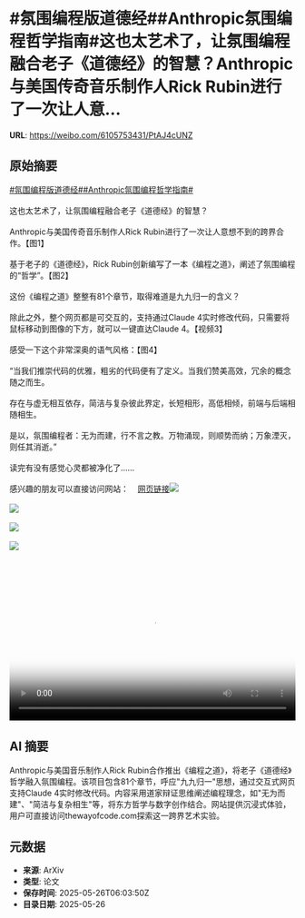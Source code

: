 # #氛围编程版道德经##Anthropic氛围编程哲学指南#这也太艺术了，让氛围编程融合老子《道德经》的智慧？Anthropic与美国传奇音乐制作人Rick Rubin进行了一次让人意...

**URL**: https://weibo.com/6105753431/PtAJ4cUNZ

## 原始摘要

<a href="https://m.weibo.cn/search?containerid=231522type%3D1%26t%3D10%26q%3D%23%E6%B0%9B%E5%9B%B4%E7%BC%96%E7%A8%8B%E7%89%88%E9%81%93%E5%BE%B7%E7%BB%8F%23&amp;extparam=%23%E6%B0%9B%E5%9B%B4%E7%BC%96%E7%A8%8B%E7%89%88%E9%81%93%E5%BE%B7%E7%BB%8F%23" data-hide=""><span class="surl-text">#氛围编程版道德经#</span></a><a href="https://m.weibo.cn/search?containerid=231522type%3D1%26t%3D10%26q%3D%23Anthropic%E6%B0%9B%E5%9B%B4%E7%BC%96%E7%A8%8B%E5%93%B2%E5%AD%A6%E6%8C%87%E5%8D%97%23&amp;extparam=%23Anthropic%E6%B0%9B%E5%9B%B4%E7%BC%96%E7%A8%8B%E5%93%B2%E5%AD%A6%E6%8C%87%E5%8D%97%23" data-hide=""><span class="surl-text">#Anthropic氛围编程哲学指南#</span></a><br><br>这也太艺术了，让氛围编程融合老子《道德经》的智慧？<br><br>Anthropic与美国传奇音乐制作人Rick Rubin进行了一次让人意想不到的跨界合作。【图1】<br><br>基于老子的《道德经》，Rick Rubin创新编写了一本《编程之道》，阐述了氛围编程的“哲学”。【图2】<br><br>这份《编程之道》整整有81个章节，取得难道是九九归一的含义？<br><br>除此之外，整个网页都是可交互的，支持通过Claude 4实时修改代码，只需要将鼠标移动到图像的下方，就可以一键直达Claude 4。【视频3】<br><br>感受一下这个非常深奥的语气风格：【图4】<br><br>“当我们推崇代码的优雅，粗劣的代码便有了定义。当我们赞美高效，冗余的概念随之而生。<br><br>存在与虚无相互依存，简洁与复杂彼此界定，长短相形，高低相倾，前端与后端相随相生。<br><br>是以，氛围编程者：无为而建，行不言之教。万物涌现，则顺势而纳；万象湮灭，则任其消逝。”<br><br>读完有没有感觉心灵都被净化了……<br><br>感兴趣的朋友可以直接访问网站：<a href="https://weibo.cn/sinaurl?u=https%3A%2F%2Fwww.thewayofcode.com%2F" data-hide=""><span class="url-icon"><img style="width: 1rem;height: 1rem" src="https://h5.sinaimg.cn/upload/2015/09/25/3/timeline_card_small_web_default.png" referrerpolicy="no-referrer"></span><span class="surl-text">网页链接</span></a><img style="" src="https://tvax3.sinaimg.cn/large/006Fd7o3gy1i1srw3mg0uj30zk0kbgvz.jpg" referrerpolicy="no-referrer"><br><br><img style="" src="https://tvax4.sinaimg.cn/large/006Fd7o3gy1i1srw55io9j30v40zkwik.jpg" referrerpolicy="no-referrer"><br><br><img style="" src="https://tvax3.sinaimg.cn/large/006Fd7o3ly1i1srx40xtkj318y0u0gme.jpg" referrerpolicy="no-referrer"><br><br><img style="" src="https://tvax1.sinaimg.cn/large/006Fd7o3gy1i1srwf18nfj30zk0i2q7a.jpg" referrerpolicy="no-referrer"><br><br><br clear="both"><div style="clear: both"></div><video controls="controls" poster="https://tvax2.sinaimg.cn/orj480/006Fd7o3ly1i1srx43ebcj318y0u0gme.jpg" style="width: 100%"><source src="https://f.video.weibocdn.com/o0/wxu4HlAClx08oxJ5yY2k010412009oD20E010.mp4?label=mp4_720p&amp;template=1076x720.25.0&amp;ori=0&amp;ps=1CwnkDw1GXwCQx&amp;Expires=1748242871&amp;ssig=uQ9xvFiCDY&amp;KID=unistore,video"><source src="https://f.video.weibocdn.com/o0/HHdC4bOelx08oxJ5uQGs010412004CNv0E010.mp4?label=mp4_hd&amp;template=716x480.25.0&amp;ori=0&amp;ps=1CwnkDw1GXwCQx&amp;Expires=1748242871&amp;ssig=SmDAMJx4jm&amp;KID=unistore,video"><source src="https://f.video.weibocdn.com/o0/lS0kFXHvlx08oxJ5HEQ0010412002soB0E010.mp4?label=mp4_ld&amp;template=536x360.25.0&amp;ori=0&amp;ps=1CwnkDw1GXwCQx&amp;Expires=1748242871&amp;ssig=hDltpo9zmz&amp;KID=unistore,video"><p>视频无法显示，请前往<a href="https://video.weibo.com/show?fid=1034%3A5170526667341848" target="_blank" rel="noopener noreferrer">微博视频</a>观看。</p></video>

## AI 摘要

Anthropic与美国音乐制作人Rick Rubin合作推出《编程之道》，将老子《道德经》哲学融入氛围编程。该项目包含81个章节，呼应"九九归一"思想，通过交互式网页支持Claude 4实时修改代码。内容采用道家辩证思维阐述编程理念，如"无为而建"、"简洁与复杂相生"等，将东方哲学与数字创作结合。网站提供沉浸式体验，用户可直接访问thewayofcode.com探索这一跨界艺术实验。

## 元数据

- **来源**: ArXiv
- **类型**: 论文
- **保存时间**: 2025-05-26T06:03:50Z
- **目录日期**: 2025-05-26
